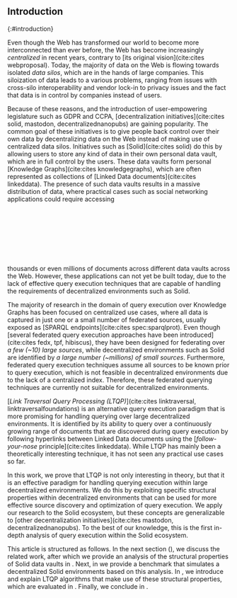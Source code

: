 ## Introduction
{:#introduction}

Even though the Web has transformed our world to become more interconnected than ever before,
the Web has become increasingly *centralized* in recent years, contrary to [its original vision](cite:cites webproposal).
Today, the majority of data on the Web is flowing towards isolated *data silos*,
which are in the hands of large companies.
This siloization of data leads to a various problems,
ranging from issues with cross-silo interoperability and vendor lock-in
to privacy issues and the fact that data is in control by companies instead of users.

Because of these reasons, and the introduction of user-empowering legislature such as GDPR and CCPA,
[decentralization initiatives](cite:cites solid, mastodon, decentralizednanopubs) are gaining popularity.
The common goal of these initiatives is
to give people back control over their own data
by decentralizing data on the Web instead of making use of centralized data silos.
Initiatives such as [Solid](cite:cites solid) do this by allowing users to store any kind of data in their own personal data vault,
which are in full control by the users.
These data vaults form personal [Knowledge Graphs](cite:cites knowledgegraphs), which are often represented as collections of [Linked Data documents](cite:cites linkeddata).
The presence of such data vaults results in a massive distribution of data,
where practical cases such as social networking applications could require accessing
<span class="placeholder printonly">
<span style="display: block; height: 9em;"></span>
<!-- This is a dummy placeholder for the ACM first page footnote -->
</span>
thousands or even millions of documents
across different data vaults across the Web.
However, these applications can not yet be built today,
due to the lack of effective query execution techniques that are capable of handling the requirements of decentralized environments such as Solid.

The majority of research in the domain of query execution over Knowledge Graphs has been focused on centralized use cases,
where all data is captured in just one or a small number of federated sources, usually exposed as [SPARQL endpoints](cite:cites spec:sparqlprot).
Even though [several federated query execution approaches have been introduced](cite:cites fedx, tpf, hibiscus),
they have been designed for federating over *a few (~10) large sources*,
while decentralized environments such as Solid are identified by *a large number (~millions) of small sources*.
Furthermore, federated query execution techniques assume all sources to be known prior to query execution,
which is not feasible in decentralized environments due to the lack of a centralized index.
Therefore, these federated querying techniques are currently not suitable for decentralized environments.

[*Link Traversal Query Processing (LTQP)*](cite:cites linktraversal, linktraversalfoundations)
is an alternative query execution paradigm that is more promising for handling querying over large decentralized environments.
It is identified by its ability to query over a continuously growing range of documents that are discovered during query execution
by following hyperlinks between Linked Data documents using the [*follow-your-nose* principle](cite:cites linkeddata).
While LTQP has mainly been a theoretically interesting technique, it has not seen any practical use cases so far.

In this work, we prove that LTQP is not only interesting in theory,
but that it is an effective paradigm for handling querying execution within large decentralized environments.
We do this by exploiting specific structural properties within decentralized environments
that can be used for more effective source discovery and optimization of query execution.
We apply our research to the Solid ecosystem,
but these concepts are generalizable to [other decentralization initiatives](cite:cites mastodon, decentralizednanopubs).
To the best of our knowledge, this is the first in-depth analysis of query execution within the Solid ecosystem.

This article is structured as follows.
In the next section ([](#related-work)), we discuss the related work,
after which we provide an analysis of the structural properties of Solid data vaults in [](#solid).
Next, in [](#benchmark) we provide a benchmark that simulates a decentralized Solid environments based on this analysis.
In [](#approach), we introduce and explain LTQP algorithms that make use of these structural properties,
which are evaluated in [](#evaluation).
Finally, we conclude in [](#conclusions).



<!--
Contributions:
- Analysis of structural properties in solid pods
- SolidBench: Benchmark to simulate a Web of data with configurable structural axioms
- Guided link traversal algorithms for querying over Solid data vaults
- Implementation of existing (all?) and new algorithms
- An evaluation of link traversal algorithms within a simulated Web of Solid data vaults
{:.todo}
-->
